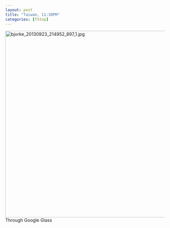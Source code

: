 ```yaml
---
layout: post
title: "Taiwan, 11:30PM"
categories: [fStop]
---
```

<img alt="bjorke_20130923_214952_897_1.jpg" src="http://www.botzilla.com/blog/pix2014/bjorke_20130923_214952_897_1.jpg" width="807" height="592" border="0" />
Through Google Glass
<img alt="bjorke_20130923_214952_897_1_t.jpg" src="http://www.botzilla.com/blog/archives/bjorke_20130923_214952_897_1_t.jpg" style="display:none;" />

<!--more-->

